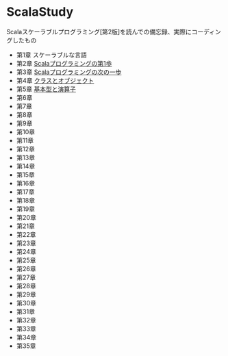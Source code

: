 # ScalaStudy
Scalaスケーラブルプログラミング[第2版]を読んでの備忘録、実際にコーディングしたもの

* 第1章 スケーラブルな言語
* 第2章 [Scalaプログラミングの第1歩](/chapter2)
* 第3章 [Scalaプログラミングの次の一歩](/chapter3)
* 第4章 [クラスとオブジェクト](/chapter4)
* 第5章 [基本型と演算子](chapter5)
* 第6章
* 第7章
* 第8章
* 第9章
* 第10章
* 第11章
* 第12章
* 第13章
* 第14章
* 第15章
* 第16章
* 第17章
* 第18章
* 第19章
* 第20章
* 第21章
* 第22章
* 第23章
* 第24章
* 第25章
* 第26章
* 第27章
* 第28章
* 第29章
* 第30章
* 第31章
* 第32章
* 第33章
* 第34章
* 第35章
